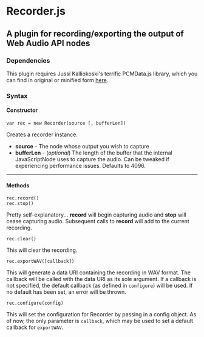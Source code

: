 # Recorder.js

## A plugin for recording/exporting the output of Web Audio API nodes

### Dependencies

This plugin requires Jussi Kalliokoski's terrific PCMData.js library, which you can find in original or minified form [here](https://github.com/jussi-kalliokoski/pcmdata.js/tree/master/lib).

### Syntax
#### Constructor
    var rec = new Recorder(source [, bufferLen])

Creates a recorder instance.

- **source** - The node whose output you wish to capture
- **bufferLen** - (*optional*) The length of the buffer that the internal JavaScriptNode uses to capture the audio. Can be tweaked if experiencing performance issues. Defaults to 4096.

---------
#### Methods

    rec.record()
    rec.stop()

Pretty self-explanatory... **record** will begin capturing audio and **stop** will cease capturing audio. Subsequent calls to **record** will add to the current recording.

    rec.clear()

This will clear the recording.

    rec.exportWAV([callback])

This will generate a data URI containing the recording in WAV format. The callback will be called with the data URI as its sole argument. If a callback is not specified, the default callback (as defined in `configure`) will be used. If no default has been set, an error will be thrown.

    rec.configure(config)

This will set the configuration for Recorder by passing in a config object. As of now, the only parameter is `callback`, which may be used to set a default callback for `exportWAV`.